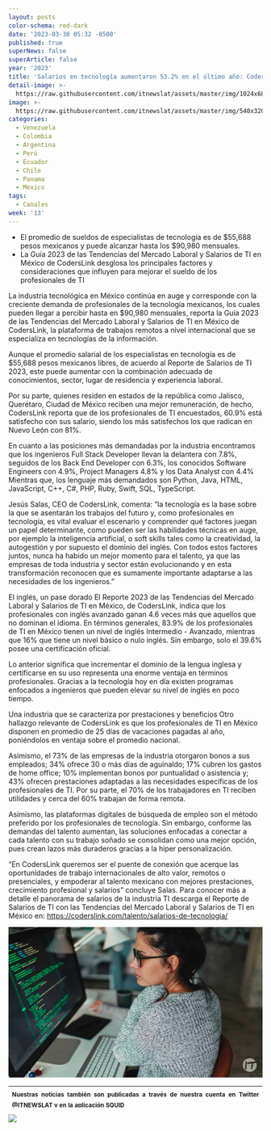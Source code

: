```yaml
---
layout: posts
color-schema: red-dark
date: '2023-03-30 05:32 -0500'
published: true
superNews: false
superArticle: false
year: '2023'
title: 'Salarios en tecnología aumentaron 53.2% en el último año: CodersLink'
detail-image: >-
  https://raw.githubusercontent.com/itnewslat/assets/master/img/1024x680/mujer-codigo-g.jpg
image: >-
  https://raw.githubusercontent.com/itnewslat/assets/master/img/540x320/mujer-codigo-p.jpg
categories:
  - Venezuela
  - Colombia
  - Argentina
  - Perú
  - Ecuador
  - Chile
  - Panama
  - Mexico
tags:
  - Canales
week: '13'
---
```

- El promedio de sueldos de especialistas de tecnología es de $55,688 pesos mexicanos y puede alcanzar hasta los $90,980 mensuales.
- La Guía 2023 de las Tendencias del Mercado Laboral y Salarios de TI en México de CodersLink desglosa los principales factores y consideraciones que influyen para mejorar el sueldo de los profesionales de TI

La industria tecnológica en México continúa en auge y corresponde con la creciente demanda de profesionales de la tecnología mexicanos, los cuales pueden llegar a percibir hasta en $90,980 mensuales, reporta la Guía 2023 de las Tendencias del Mercado Laboral y Salarios de TI en México de CodersLink, la plataforma de trabajos remotos a nivel internacional que se especializa en tecnologías de la información.

Aunque el promedio salarial de los especialistas en tecnología es de $55,688 pesos mexicanos libres, de acuerdo al Reporte de Salarios de TI 2023, este puede aumentar con la combinación adecuada de conocimientos, sector, lugar de residencia y experiencia laboral. 

Por su parte, quienes residen en estados de la república como Jalisco, Querétaro, Ciudad de México reciben una mejor remuneración, de hecho, CodersLink reporta que de los profesionales de TI encuestados, 60.9% está satisfecho con sus salario, siendo los más satisfechos los que radican en Nuevo León con 81%.

En cuanto a las posiciones más demandadas por la industria encontramos que los ingenieros Full Stack Developer llevan la delantera con 7.8%, seguidos de los Back End Developer con 6.3%, los conocidos Software Engineers con 4.9%, Project Managers 4.8% y los Data Analyst con 4.4% Mientras que, los lenguaje más demandados son Python, Java, HTML, JavaScript, C++, C#, PHP, Ruby, Swift, SQL, TypeScript.

Jesús Salas, CEO de CodersLink, comenta: “la tecnología es la base sobre la que se asentarán los trabajos del futuro y, como profesionales en tecnología, es vital evaluar el escenario y comprender qué factores juegan un papel determinante, como pueden ser  las habilidades técnicas en auge, por ejemplo la inteligencia artificial, o soft skills tales como la creatividad, la autogestión y por supuesto el dominio del inglés. Con todos estos factores juntos, nunca ha habido un mejor momento para el talento, ya que las empresas de toda industria y sector están evolucionando y en esta transformación reconocen que es sumamente importante adaptarse a las necesidades de los ingenieros.”

El inglés, un pase dorado
El Reporte 2023 de las Tendencias del Mercado Laboral y Salarios de TI en México, de CodersLink, indica que los profesionales con inglés avanzado ganan 4.6 veces más que aquellos que no dominan el idioma. En términos generales, 83.9% de los profesionales de TI en México tienen un nivel de inglés Intermedio - Avanzado, mientras que 16% que tiene un nivel básico o nulo inglés. Sin embargo, solo el 39.6% posee una certificación oficial. 

Lo anterior significa que incrementar el dominio de la lengua inglesa y certificarse en su uso representa una enorme ventaja en términos profesionales. Gracias a la tecnología hoy en día existen programas enfocados a ingenieros que pueden elevar su nivel de inglés en poco tiempo.

Una industria que se caracteriza por prestaciones y beneficios 
Otro hallazgo relevante de CodersLink es que los profesionales de TI en México disponen en promedio de 25 días de vacaciones pagadas al año, poniéndolos en ventaja sobre el promedio nacional.

Asimismo, el 73% de las empresas de la industria otorgaron bonos a sus empleados; 34% ofrece 30 o más días de aguinaldo; 17% cubren los gastos de home office; 10% implementan bonos por puntualidad o asistencia y; 43% ofrecen prestaciones adaptadas a las necesidades específicas de los profesionales de TI. Por su parte, el 70% de los trabajadores en TI reciben utilidades y cerca del 60% trabajan de forma remota.

Asimismo, las plataformas digitales de búsqueda de empleo son el método preferido por los profesionales de tecnología. Sin embargo, conforme las demandas del talento aumentan, las soluciones enfocadas a conectar a cada talento con su trabajo soñado se consolidan como una mejor opción, pues crean lazos más duraderos gracias a la hiper personalización. 

“En CodersLink queremos ser el puente de conexión que acerque las oportunidades de trabajo internacionales de alto valor, remotos o presenciales, y empoderar al talento mexicano con mejores prestaciones, crecimiento profesional y salarios” concluye Salas. Para conocer más a detalle el panorama de salarios de la industria TI descarga el Reporte de Salarios de TI con las Tendencias del Mercado Laboral y Salarios de TI en México en:
 https://coderslink.com/talento/salarios-de-tecnologia/ 

![](https://raw.githubusercontent.com/itnewslat/assets/master/img/540x320/mujer-codigo-p.jpg)

<table style="height: 42px;" width="569">
<tbody>
<tr>
<td style="text-align: justify;"><sub><strong>Nuestras noticias también son publicadas a través de nuestra cuenta en Twitter <a href="https://twitter.com/itnewslat?lang=es">@ITNEWSLAT</a> y en la aplicación <a href="https://squidapp.co/en/">SQUID</a></strong></sub></td>
</tr>
</tbody>
</table>
<img src="https://tracker.metricool.com/c3po.jpg?hash=56f88a41e39ab42c063cc51676587a04"/>